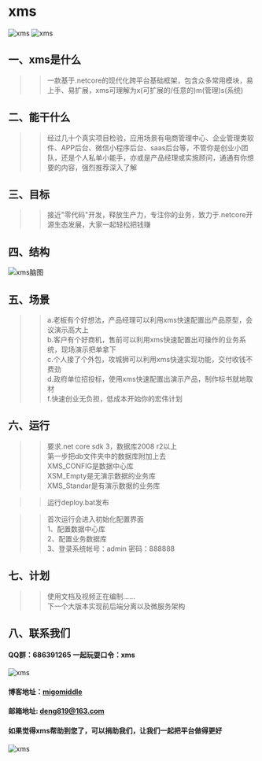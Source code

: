 # xms
![xms](https://images.gitee.com/uploads/images/2019/1212/150638_c1d8e517_864463.png "QQ图片20191212150604.png")
![xms](https://images.gitee.com/uploads/images/2019/1212/150648_f8f7cdc6_864463.png "QQ图片20191212150618.png")
## 一、xms是什么
>>一款基于.netcore的现代化跨平台基础框架，包含众多常用模块，易上手、易扩展，xms可理解为x(可扩展的/任意的)m(管理)s(系统)

## 二、能干什么
>>经过几十个真实项目检验，应用场景有电商管理中心、企业管理类软件、APP后台、微信小程序后台、saas后台等，不管你是创业小团队，还是个人私单小能手，亦或是产品经理或实施顾问，通通有你想要的内容，强烈推荐深入了解

## 三、目标
>>接近"零代码"开发，释放生产力，专注你的业务，致力于.netcore开源生态发展，大家一起轻松把钱赚

## 四、结构
 ![xms脑图](https://images.gitee.com/uploads/images/2019/1212/150724_f046d4e7_864463.png "QQ图片20191212150614.png")

## 五、场景
>> a.老板有个好想法，产品经理可以利用xms快速配置出产品原型，会议演示高大上  
>> b.客户有个好商机，售前可以利用xms快速配置出可操作的业务系统，现场演示把单拿下  
>> c.个人接了个外包，攻城狮可以利用xms快速实现功能，交付收钱不费劲  
>> d.政府单位招投标，使用xms快速配置出演示产品，制作标书就地取材  
>> f.快速创业无负担，低成本开始你的宏伟计划  

## 六、运行
>> 要求.net core sdk 3，数据库2008 r2以上  
>> 第一步把db文件夹中的数据库附加上去  
>> XMS_CONFIG是数据中心库  
>> XSM_Empty是无演示数据的业务库  
>> XMS_Standar是有演示数据的业务库  
  
>> 运行deploy.bat发布   
  
>> 首次运行会进入初始化配置界面  
>> 1、配置数据中心库  
>> 2、配置业务数据库  
>> 3、登录系统帐号：admin 密码：888888  
  
## 七、计划
>> 使用文档及视频正在编制……  
>> 下一个大版本实现前后端分离以及微服务架构  
  
## 八、联系我们
#### QQ群：686391265  一起玩耍口令：xms
![xms](https://images.gitee.com/uploads/images/2019/1212/150729_e81cb382_864463.png "xms官方交流群")

#### 博客地址：[migomiddle](https://www.cnblogs.com/migomiddle)
#### 邮箱地址: deng819@163.com
  
#### 如果觉得xms帮助到您了，可以捐助我们，让我们一起把平台做得更好  
![xms](https://images.gitee.com/uploads/images/2019/1212/150734_355fb4f5_864463.png "xms脑图")  

